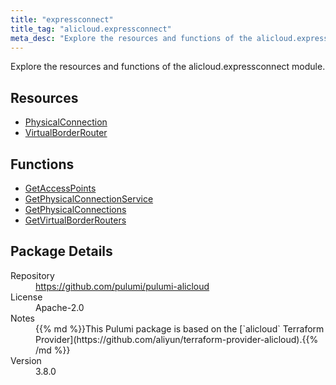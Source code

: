 ```yaml
---
title: "expressconnect"
title_tag: "alicloud.expressconnect"
meta_desc: "Explore the resources and functions of the alicloud.expressconnect module."
---
```


<!-- WARNING: this file was generated by Pulumi Docs Generator. -->
<!-- Do not edit by hand unless you're certain you know what you are doing! -->

Explore the resources and functions of the alicloud.expressconnect module.

<h2 id="resources">Resources</h2>
<ul class="api">
    <li><a href="physicalconnection" title="PhysicalConnection"><span class="symbol resource"></span>PhysicalConnection</a></li>
    <li><a href="virtualborderrouter" title="VirtualBorderRouter"><span class="symbol resource"></span>VirtualBorderRouter</a></li>
</ul>

<h2 id="functions">Functions</h2>
<ul class="api">
    <li><a href="getaccesspoints" title="GetAccessPoints"><span class="symbol function"></span>GetAccessPoints</a></li>
    <li><a href="getphysicalconnectionservice" title="GetPhysicalConnectionService"><span class="symbol function"></span>GetPhysicalConnectionService</a></li>
    <li><a href="getphysicalconnections" title="GetPhysicalConnections"><span class="symbol function"></span>GetPhysicalConnections</a></li>
    <li><a href="getvirtualborderrouters" title="GetVirtualBorderRouters"><span class="symbol function"></span>GetVirtualBorderRouters</a></li>
</ul>

<h2 id="package-details">Package Details</h2>
<dl class="package-details">
	<dt>Repository</dt>
	<dd><a href="https://github.com/pulumi/pulumi-alicloud">https://github.com/pulumi/pulumi-alicloud</a></dd>
	<dt>License</dt>
	<dd>Apache-2.0</dd>
	<dt>Notes</dt>
	<dd>{{% md %}}This Pulumi package is based on the [`alicloud` Terraform Provider](https://github.com/aliyun/terraform-provider-alicloud).{{% /md %}}</dd>
	<dt>Version</dt>
	<dd>3.8.0</dd>
</dl>


